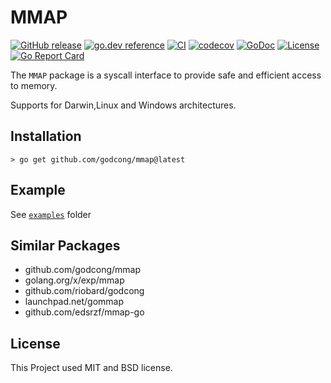 # MMAP

[![GitHub release](https://img.shields.io/github/release/godcong/mmap.svg)](https://github.com/godcong/mmap/releases)
[![go.dev reference](https://img.shields.io/badge/go.dev-reference-007d9c?logo=go&logoColor=white&style=flat)](https://pkg.go.dev/github.com/godcong/mmap)
[![CI](https://github.com/godcong/mmap/workflows/CI/badge.svg)](https://github.com/godcong/mmap/actions)
[![codecov](https://codecov.io/gh/godcong/mmap/branch/main/graph/badge.svg)](https://codecov.io/gh/godcong/mmap)
[![GoDoc](https://godoc.org/github.com/godcong/mmap?status.svg)](http://godoc.org/github.com/godcong/mmap)
[![License](https://img.shields.io/github/license/godcong/mmap.svg)](https://github.com/godcong/mmap/blob/main/LICENSE)
[![Go Report Card](https://goreportcard.com/badge/github.com/godcong/mmap)](https://goreportcard.com/report/github.com/godcong/mmap)

The `MMAP` package is a syscall interface to provide safe and efficient access to memory.

Supports for Darwin,Linux and Windows architectures.

## Installation

```
> go get github.com/godcong/mmap@latest
```

## Example

See [`examples`](https://github.com/godcong/mmap/blob/main/examples) folder

## Similar Packages

- github.com/godcong/mmap
- golang.org/x/exp/mmap
- github.com/riobard/godcong
- launchpad.net/gommap
- github.com/edsrzf/mmap-go

## License

This Project used MIT and BSD license.